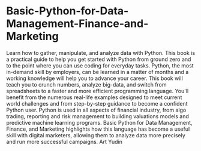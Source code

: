 # Basic-Python-for-Data-Management-Finance-and-Marketing
Learn how to gather, manipulate, and analyze data with Python. This book is a practical guide to help you get started with Python from ground zero and to the point where you can use coding for everyday tasks.   Python, the most in-demand skill by employers, can be learned in a matter of months and a working knowledge will help you to advance your career. This book will teach you to crunch numbers, analyze big-data, and switch from spreadsheets to a faster and more efficient programming language. You'll benefit from the numerous real-life examples designed to meet current world challenges and from step-by-step guidance to become a confident Python user.   Python is used in all aspects of financial industry, from algo trading, reporting and risk management to building valuations models and predictive machine learning programs. Basic Python for Data Management, Finance, and Marketing highlights how this language has become a useful skill with digital marketers, allowing them to analyze data more precisely and run more successful campaigns.
Art Yudin
